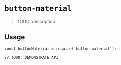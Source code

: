 # `button-material`

> TODO: description

## Usage

```
const buttonMaterial = require('button-material');

// TODO: DEMONSTRATE API
```
